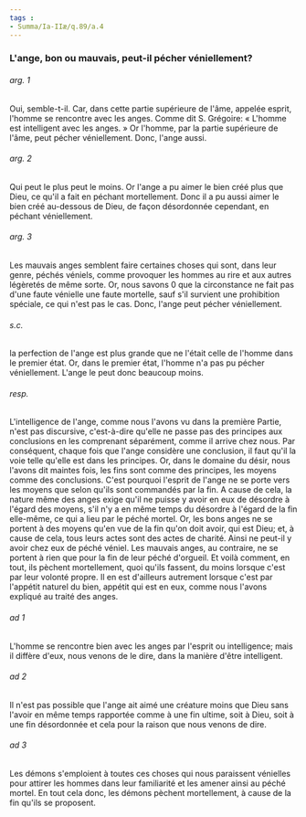 ```yaml
---
tags : 
- Summa/Ia-IIæ/q.89/a.4
---
```


### L'ange, bon ou mauvais, peut-il pécher véniellement?

###### arg. 1
Oui, semble-t-il. Car, dans cette partie supérieure de l'âme, appelée esprit, l'homme se rencontre avec les anges. Comme dit S. Grégoire: « L'homme est intelligent avec les anges. » Or l'homme, par la partie supérieure de l'âme, peut pécher véniellement. Donc, l'ange aussi. 

###### arg. 2
Qui peut le plus peut le moins. Or l'ange a pu aimer le bien créé plus que Dieu, ce qu'il a fait en péchant mortellement. Donc il a pu aussi aimer le bien créé au-dessous de Dieu, de façon désordonnée cependant, en péchant véniellement. 

###### arg. 3
Les mauvais anges semblent faire certaines choses qui sont, dans leur genre, péchés véniels, comme provoquer les hommes au rire et aux autres légèretés de même sorte. Or, nous savons 0 que la circonstance ne fait pas d'une faute vénielle une faute mortelle, sauf s'il survient une prohibition spéciale, ce qui n'est pas le cas. Donc, l'ange peut pécher véniellement. 

###### s.c.
la perfection de l'ange est plus grande que ne l'était celle de l'homme dans le premier état. Or, dans le premier état, l'homme n'a pas pu pécher véniellement. L'ange le peut donc beaucoup moins. 

###### resp.
L'intelligence de l'ange, comme nous l'avons vu dans la première Partie, n'est pas discursive, c'est-à-dire qu'elle ne passe pas des principes aux conclusions en les comprenant séparément, comme il arrive chez nous. Par conséquent, chaque fois que l'ange considère une conclusion, il faut qu'il la voie telle qu'elle est dans les principes. Or, dans le domaine du désir, nous l'avons dit maintes fois, les fins sont comme des principes, les moyens comme des conclusions. C'est pourquoi l'esprit de l'ange ne se porte vers les moyens que selon qu'ils sont commandés par la fin. A cause de cela, la nature même des anges exige qu'il ne puisse y avoir en eux de désordre à l'égard des moyens, s'il n'y a en même temps du désordre à l'égard de la fin elle-même, ce qui a lieu par le péché mortel. Or, les bons anges ne se portent à des moyens qu'en vue de la fin qu'on doit avoir, qui est Dieu; et, à cause de cela, tous leurs actes sont des actes de charité. Ainsi ne peut-il y avoir chez eux de péché véniel. Les mauvais anges, au contraire, ne se portent à rien que pour la fin de leur péché d'orgueil. Et voilà comment, en tout, ils pèchent mortellement, quoi qu'ils fassent, du moins lorsque c'est par leur volonté propre. Il en est d'ailleurs autrement lorsque c'est par l'appétit naturel du bien, appétit qui est en eux, comme nous l'avons expliqué au traité des anges. 

###### ad 1
L'homme se rencontre bien avec les anges par l'esprit ou intelligence; mais il diffère d'eux, nous venons de le dire, dans la manière d'être intelligent. 

###### ad 2
Il n'est pas possible que l'ange ait aimé une créature moins que Dieu sans l'avoir en même temps rapportée comme à une fin ultime, soit à Dieu, soit à une fin désordonnée et cela pour la raison que nous venons de dire. 

###### ad 3
Les démons s'emploient à toutes ces choses qui nous paraissent vénielles pour attirer les hommes dans leur familiarité et les amener ainsi au péché mortel. En tout cela donc, les démons pèchent mortellement, à cause de la fin qu'ils se proposent. 

